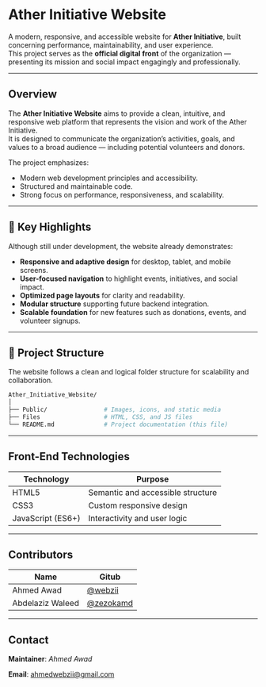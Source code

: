 # Ather Initiative Website

A modern, responsive, and accessible website for **Ather Initiative**, built concerning performance, maintainability, and user experience.  
This project serves as the **official digital front** of the organization — presenting its mission and social impact engagingly and professionally.

---

## Overview

The **Ather Initiative Website** aims to provide a clean, intuitive, and responsive web platform that represents the vision and work of the Ather Initiative.  
It is designed to communicate the organization’s activities, goals, and values to a broad audience — including potential volunteers and donors.

The project emphasizes:
- Modern web development principles and accessibility.
- Structured and maintainable code.
- Strong focus on performance, responsiveness, and scalability.

---

## 🚀 Key Highlights

Although still under development, the website already demonstrates:
- **Responsive and adaptive design** for desktop, tablet, and mobile screens.  
- **User-focused navigation** to highlight events, initiatives, and social impact.  
- **Optimized page layouts** for clarity and readability.  
- **Modular structure** supporting future backend integration.  
- **Scalable foundation** for new features such as donations, events, and volunteer signups.

---

## 🧭 Project Structure

The website follows a clean and logical folder structure for scalability and collaboration.

```bash
Ather_Initiative_Website/
│
├── Public/                # Images, icons, and static media
├── Files                  # HTML, CSS, and JS files
└── README.md              # Project documentation (this file)
```

---

## Front-End Technologies

| Technology        | Purpose                             |
|-------------------|-------------------------------------|
| HTML5             | Semantic and accessible structure   |
| CSS3              | Custom responsive design            |
| JavaScript (ES6+) | Interactivity and user logic        |

---

## Contributors

| Name              | Gitub                                     |
|-------------------|-------------------------------------------|
| Ahmed Awad        | [@webzii](https://github.com/webzii/)     |
| Abdelaziz Waleed  | [@zezokamd](https://github.com/zezokamd/) |

---

## Contact

**Maintainer**: *Ahmed Awad*

**Email**: ahmedwebzii@gmail.com